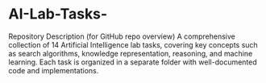 # AI-Lab-Tasks-
Repository Description (for GitHub repo overview)  A comprehensive collection of 14 Artificial Intelligence lab tasks, covering key concepts such as search algorithms, knowledge representation, reasoning, and machine learning. Each task is organized in a separate folder with well-documented code and implementations.
